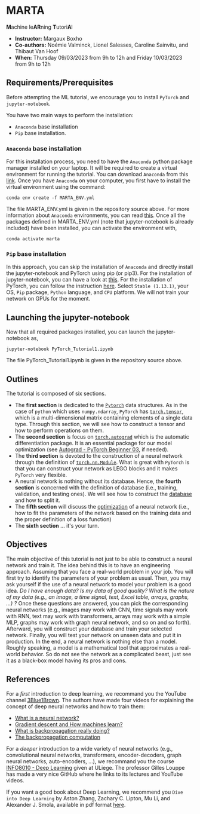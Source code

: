 # MARTA
**M**achine le**AR**ning **T**utori**A**l
- **Instructor:** Margaux Boxho
- **Co-authors:** Noémie Valminck, Lionel Salesses, Caroline Sainvitu, and Thibaut Van Hoof
- **When:** Thursday 09/03/2023 from 9h to 12h and Friday 10/03/2023 from 9h to 12h

## Requirements/Prerequisites
Before attempting the ML tutorial, we encourage you to install `PyTorch` and `jupyter-notebook`.

You have two main ways to perform the installation:
- `Anaconda` base installation
- `Pip` base installation. 

### `Anaconda` base installation
For this installation process, you need to have the `Anaconda` python package manager installed on your laptop. It will be required to create a virtual environment for running the tutorial. You can download `Anaconda` from this [link](https://docs.anaconda.com/anaconda/install/). Once you have `Anaconda` on your computer, you first have to install the virtual environment using the command:
```
conda env create -f MARTA_ENV.yml
```
The file MARTA_ENV.yml is given in the repository source above. For more information about `Anaconda` environments, you can read [this](https://conda.io/projects/conda/en/latest/user-guide/tasks/manage-environments.html#activating-an-environment). Once all the packages defined in MARTA_ENV.yml (note that jupyter-notebook is already included) have been installed, you can activate the environment with, 
```
conda activate marta
```
### `Pip` base installation
In this approach, you can skip the installation of `Anaconda` and directly install the jupyter-notebook and PyTorch using pip (or pip3). For the installation of jupyter-notebook, you can have a look at [this](https://jupyter.org/install). For the installation of PyTorch, you can follow the instruction [here](https://pytorch.org/get-started/locally/). Select `Stable (1.13.1)`, your OS, `Pip` package, `Python` language, and `CPU` platform. We will not train your network on GPUs for the moment. 

## Launching the jupyter-notebook
Now that all required packages installed, you can launch the jupyter-notebook as, 
```
jupyter-notebook PyTorch_Tutorial1.ipynb
```
The file PyTorch_Tutorial1.ipynb is given in the repository source above. 

## Outlines
The tutorial is composed of six sections. 
- The **first section** is dedicated to the [`Pytorch`](torch.autograd) data structures. As in the case of `python` which uses `numpy.ndarray`, `PyTorch` has [`torch.tensor`](https://pytorch.org/docs/stable/tensors.html), which is a multi-dimensional matrix containing elements of a single data type. Through this section, we will see how to construct a tensor and how to perform operations on them. 
- The **second section** is focus on [`torch.autograd`](https://www.python-engineer.com/courses/pytorchbeginner/03-autograd/) which is the automatic differentiation package. It is an essential package for our model optimization (see [Autograd - PyTorch Beginner 03](https://www.python-engineer.com/courses/pytorchbeginner/03-autograd/), if needed). 
- The **third section** is devoted to the construction of a neural network through the definition of [`torch.nn.Module`](https://pytorch.org/docs/stable/generated/torch.nn.Module.html). What is great with `PyTorch` is that you can construct your network as LEGO blocks and it makes `PyTorch` very flexible.
- A neural network is nothing without its database. Hence, the **fourth section** is concerned with the definition of database (i.e., training, validation, and testing ones). We will see how to construct the [database](https://pytorch.org/tutorials/beginner/basics/data_tutorial.html) and how to split it. 
- The **fifth section** will discuss the [optimization](https://pytorch.org/docs/stable/optim.html) of a neural network (i.e., how to fit the parameters of the network based on the training data and the  proper definition of a loss function)
- The **sixth section** ... it's your turn. 

## Objectives
The main objective of this tutorial is not just to be able to construct a neural network and train it. The idea behind this is to have an engineering approach. Assuming that you face a real-world problem in your job. You will first try to identify the parameters of your problem as usual. Then, you may ask yourself if the use of a neural network to model your problem is a good idea. _Do I have enough data? Is my data of good quality? What is the nature of my data (e.g., an image, a time signal, text, Excel table, arrays, graphs, ...) ?_ Once these questions are answered, you can pick the corresponding neural networks (e.g., images may work with CNN, time signals may work with RNN, text may work with transformers, arrays may work with a simple MLP, graphs may work with graph neural network, and so on and so forth). Afterward, you will construct your database and train your selected network. Finally, you will test your network on unseen data and put it in production. In the end, a neural network is nothing else than a model. Roughly speaking, a model is a mathematical tool that approximates a real-world behavior. So do not see the network as a complicated beast, just see it as a black-box model having its pros and cons. 

## References
For a _first_ introduction to deep learning, we recommand you the YouTube channel [3Blue1Brown](https://www.youtube.com/@3blue1brown). The authors have made four videos for explaining the concept of deep neural networks and how to train them: 
- [What is a neural network?](https://www.youtube.com/watch?v=aircAruvnKk&ab_channel=3Blue1Brown)
- [Gradient descent and How machines learn?](https://www.youtube.com/watch?v=IHZwWFHWa-w&ab_channel=3Blue1Brown)
- [What is backpropagation really doing?](https://www.youtube.com/watch?v=Ilg3gGewQ5U&ab_channel=3Blue1Brown)
- [The backpropagation computation](https://www.youtube.com/watch?v=tIeHLnjs5U8&ab_channel=3Blue1Brown)

For a _deeper_ introduction to a wide variety of neural networks (e.g., convolutional neural networks, transformers, encoder-decoders, graph neural networks, auto-encoders, ...), we recommand you the course [INFO8010 - Deep Learning](https://github.com/glouppe/info8010-deep-learning) given at ULiege. The professor Gilles Louppe has made a very nice GitHub where he links to its lectures and YouTube videos. 

If you want a good book about Deep Learning, we recommend you `Dive into Deep Learning` by Aston Zhang, Zachary C. Lipton, Mu Li, and Alexander J. Smola, available in pdf format [here](https://d2l.ai/d2l-en.pdf).
